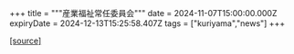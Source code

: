 +++
title = """産業福祉常任委員会"""
date = 2024-11-07T15:00:00.000Z
expiryDate = 2024-12-13T15:25:58.407Z
tags = ["kuriyama","news"]
+++


[[source]](https://www.town.kuriyama.hokkaido.jp/site/gikai/29413.html)
